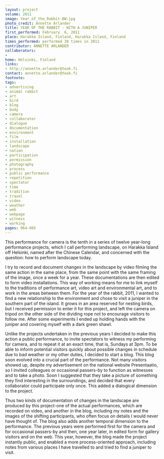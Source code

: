 ```yaml
---
layout: project
volume: 2011
image: Year_of_the_Rabbit-BW.jpg
photo_credit: Annette Arlander
title: YEAR OF THE RABBIT - WITH A JUNIPER
first_performed: February  6, 2011
place: Harakka Island, Finland, Harakka Island, Finland
times_performed: performed 38 times in 2011
contributor: ANNETTE ARLANDER
collaborators:
- 
home: Helsinki, Finland
links:
- http://annette.arlander@teak.fi
contact: annette.arlander@teak.fi
footnote: 
tags:
- advertising
- animal rabbit
- art
- bird
- blog
- body
- camera
- collaborator
- dialogue
- documentation
- environment
- film
- installation
- landscape
- nation
- participation
- permission
- photography
- process
- public performance
- repetition
- spectator
- time
- tradition
- travel
- video
- weather
- web
- webpage
- witness
- working
pages: 064-065
---
```


This performance for camera is the tenth in a series of twelve year-long performance projects, which I call performing landscape, on Harakka Island off Helsinki, named after the Chinese Calendar, and concerned with the question: how to perform landscape today. 

I try to record and document changes in the landscape by video filming the same action in the same place, from the same point with the same framing of the image, once a week for a year. These documentations are then edited to form video installations. This way of working means for me to link myself to the traditions of performance art, video art and environmental art, and to work in the areas between them. For the year of the rabbit, 2011, I wanted to find a new relationship to the environment and chose to visit a juniper in the southern part of the island. It grows in an area reserved for nesting birds, but I received permission to enter it for this project, and left the camera on tripod on the other side of the dividing rope not to encourage visitors to follow me. After some experiments I ended up holding hands with the juniper and covering myself with a dark green shawl. 

Unlike the projects undertaken in the previous years I decided to make this action a public performance, to invite spectators to witness my performing for camera, and to repeat it at an exact time, that is, Sundays at 3pm. To be able to inform potential visitors quickly about possible changes in schedule due to bad weather or my other duties, I decided to start a blog. This blog soon evolved into a crucial part of the performance. Not many visitors showed up, despite my advertisement on the national website Presentaatio, so I invited colleagues or occasional passers-by to function as witnesses and to take a photo. Soon I suggested that they take a picture of something they find interesting in the surroundings, and decided that every collaborator could participate only once. This added a dialogical dimension to the project. 

Thus two kinds of documentation of changes in the landscape are produced by this project-one of the actual performances, which are recorded on video, and another in the blog, including my notes and the images of the shifting participants, who often focus on details I would never have thought of. The blog also adds another temporal dimension to the performance. The previous years were performed first for the camera and for occasional passers-by and then, one year later, in edited form for gallery visitors and on the web. This year, however, the blog made the project instantly public, and enabled a more process-oriented approach, including notes from various places I have travelled to and tried to find a juniper to visit.
